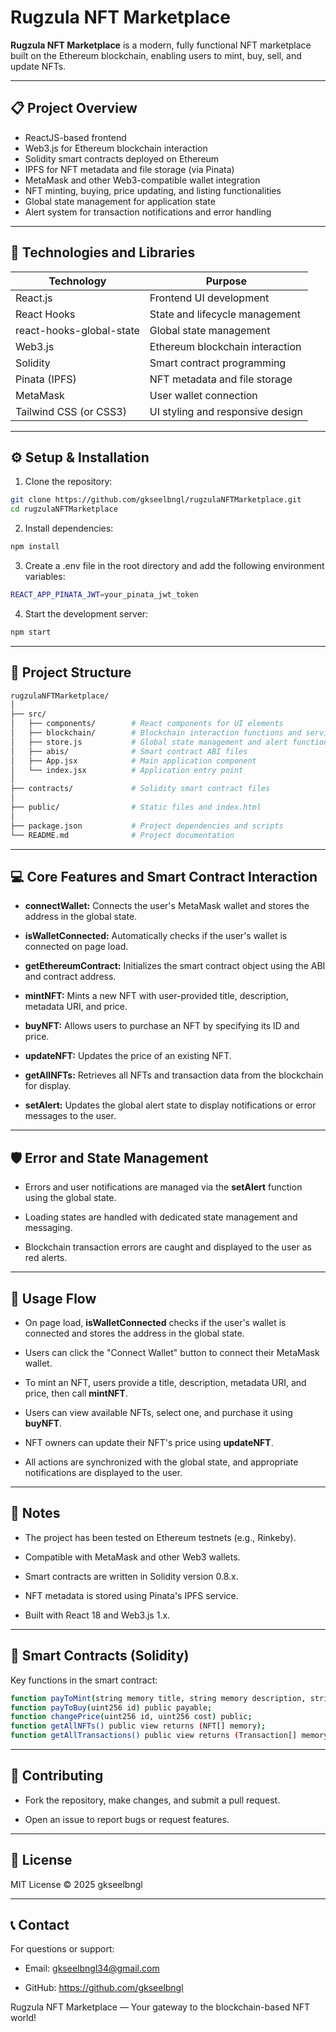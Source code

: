 # Rugzula NFT Marketplace

**Rugzula NFT Marketplace** is a modern, fully functional NFT marketplace built on the Ethereum blockchain, enabling users to mint, buy, sell, and update NFTs.

---

## 📋 Project Overview

- ReactJS-based frontend
- Web3.js for Ethereum blockchain interaction
- Solidity smart contracts deployed on Ethereum
- IPFS for NFT metadata and file storage (via Pinata)
- MetaMask and other Web3-compatible wallet integration
- NFT minting, buying, price updating, and listing functionalities
- Global state management for application state
- Alert system for transaction notifications and error handling

---

## 🧰 Technologies and Libraries

| Technology                  | Purpose                                    |
|-----------------------------|--------------------------------------------|
| React.js                    | Frontend UI development                    |
| React Hooks                 | State and lifecycle management             |
| react-hooks-global-state    | Global state management                    |
| Web3.js                     | Ethereum blockchain interaction            |
| Solidity                    | Smart contract programming                 |
| Pinata (IPFS)               | NFT metadata and file storage              |
| MetaMask                    | User wallet connection                     |
| Tailwind CSS (or CSS3)      | UI styling and responsive design           |

---

## ⚙️ Setup & Installation

1. Clone the repository:

```bash
git clone https://github.com/gkseelbngl/rugzulaNFTMarketplace.git
cd rugzulaNFTMarketplace
```

2. Install dependencies:

```bash
npm install
```

3. Create a .env file in the root directory and add the following environment variables:

```bash
REACT_APP_PINATA_JWT=your_pinata_jwt_token
```

4. Start the development server:

```bash
npm start
```

---

## 🔧 Project Structure

```bash
rugzulaNFTMarketplace/
│
├── src/
│   ├── components/        # React components for UI elements
│   ├── blockchain/        # Blockchain interaction functions and services
│   ├── store.js           # Global state management and alert functions
│   ├── abis/              # Smart contract ABI files
│   ├── App.jsx            # Main application component
│   └── index.jsx          # Application entry point
│
├── contracts/             # Solidity smart contract files
│
├── public/                # Static files and index.html
│
├── package.json           # Project dependencies and scripts
└── README.md              # Project documentation
```

---

## 💻 Core Features and Smart Contract Interaction

- **connectWallet:** Connects the user's MetaMask wallet and stores the address in the global state.

- **isWalletConnected:** Automatically checks if the user's wallet is connected on page load.

- **getEthereumContract:** Initializes the smart contract object using the ABI and contract address.

- **mintNFT:** Mints a new NFT with user-provided title, description, metadata URI, and price.

- **buyNFT:** Allows users to purchase an NFT by specifying its ID and price.

- **updateNFT:** Updates the price of an existing NFT.

- **getAllNFTs:** Retrieves all NFTs and transaction data from the blockchain for display.

- **setAlert:** Updates the global alert state to display notifications or error messages to the user.

---

## 🛡️ Error and State Management

- Errors and user notifications are managed via the **setAlert** function using the global state.

- Loading states are handled with dedicated state management and messaging.

- Blockchain transaction errors are caught and displayed to the user as red alerts.

---

## 🚀 Usage Flow

- On page load, **isWalletConnected** checks if the user's wallet is connected and stores the address in the global state.

- Users can click the "Connect Wallet" button to connect their MetaMask wallet.

- To mint an NFT, users provide a title, description, metadata URI, and price, then call **mintNFT**.

- Users can view available NFTs, select one, and purchase it using **buyNFT**.

- NFT owners can update their NFT's price using **updateNFT**.

- All actions are synchronized with the global state, and appropriate notifications are displayed to the user.

---

## 📌 Notes

- The project has been tested on Ethereum testnets (e.g., Rinkeby).

- Compatible with MetaMask and other Web3 wallets.

- Smart contracts are written in Solidity version 0.8.x.

- NFT metadata is stored using Pinata's IPFS service.

- Built with React 18 and Web3.js 1.x.

---

## 📂 Smart Contracts (Solidity)

Key functions in the smart contract:

```bash
function payToMint(string memory title, string memory description, string memory metadataURI, uint256 cost) public payable;
function payToBuy(uint256 id) public payable;
function changePrice(uint256 id, uint256 cost) public;
function getAllNFTs() public view returns (NFT[] memory);
function getAllTransactions() public view returns (Transaction[] memory);
```

---

## 🤝 Contributing

- Fork the repository, make changes, and submit a pull request.

- Open an issue to report bugs or request features.

---

## 📄 License

MIT License © 2025 gkseelbngl

---

## 📞 Contact

For questions or support:  
- Email: gkseelbngl34@gmail.com 

- GitHub: https://github.com/gkseelbngl  

Rugzula NFT Marketplace — Your gateway to the blockchain-based NFT world!

